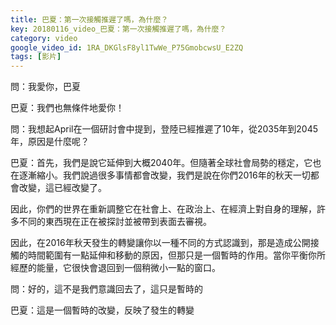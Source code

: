 ```yaml
---
title: 巴夏：第一次接觸推遲了嗎，為什麼？
key: 20180116_video_巴夏：第一次接觸推遲了嗎，為什麼？
category: video
google_video_id: 1RA_DKGlsF8yl1TwWe_P75GmobcwsU_E2ZQ
tags: [影片]
---
```


問：我愛你，巴夏

巴夏：我們也無條件地愛你！

問：我想起April在一個研討會中提到，登陸已經推遲了10年，從2035年到2045年，原因是什麼呢？

巴夏：首先，我們是說它延伸到大概2040年。但隨著全球社會局勢的穩定，它也在逐漸縮小。我們說過很多事情都會改變，我們是說在你們2016年的秋天一切都會改變，這已經改變了。

因此，你們的世界在重新調整它在社會上、在政治上、在經濟上對自身的理解，許多不同的東西現在正在被探討並被帶到表面去審視。

因此，在2016年秋天發生的轉變讓你以一種不同的方式認識到，那是造成公開接觸的時間範圍有一點延伸和移動的原因，但那只是一個暫時的作用。當你平衡你所經歷的能量，它很快會退回到一個稍微小一點的窗口。

問：好的，這不是我們意識回去了，這只是暫時的

巴夏：這是一個暫時的改變，反映了發生的轉變
